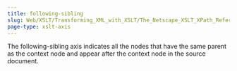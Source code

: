 ```yaml
---
title: following-sibling
slug: Web/XSLT/Transforming_XML_with_XSLT/The_Netscape_XSLT_XPath_Reference/Axes/following-sibling
page-type: xslt-axis
---
```




The following-sibling axis indicates all the nodes that have the same parent as the context node and appear after the context node in the source document.
